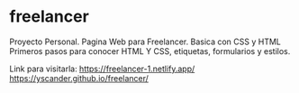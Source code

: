 # freelancer
Proyecto Personal. Pagina Web para Freelancer. Basica con CSS y HTML
Primeros pasos para conocer HTML Y CSS, etiquetas, formularios y estilos.

Link para visitarla:
https://freelancer-1.netlify.app/
https://yscander.github.io/freelancer/
